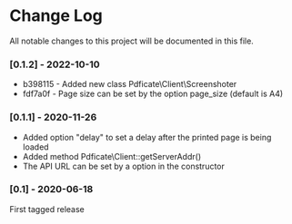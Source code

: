 Change Log
==========

All notable changes to this project will be documented in this file.

### [0.1.2] - 2022-10-10

* b398115 - Added new class Pdficate\Client\Screenshoter
* fdf7a0f - Page size can be set by the option page_size (default is A4)

### [0.1.1] - 2020-11-26

- Added option "delay" to set a delay after the printed page is being loaded
- Added method Pdficate\Client::getServerAddr()
- The API URL can be set by a option in the constructor

### [0.1] - 2020-06-18

First tagged release

